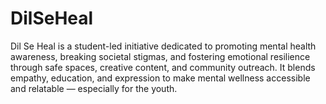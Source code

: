# DilSeHeal
Dil Se Heal is a student-led initiative dedicated to promoting mental health awareness, breaking societal stigmas, and fostering emotional resilience through safe spaces, creative content, and community outreach. It blends empathy, education, and expression to make mental wellness accessible and relatable — especially for the youth.
